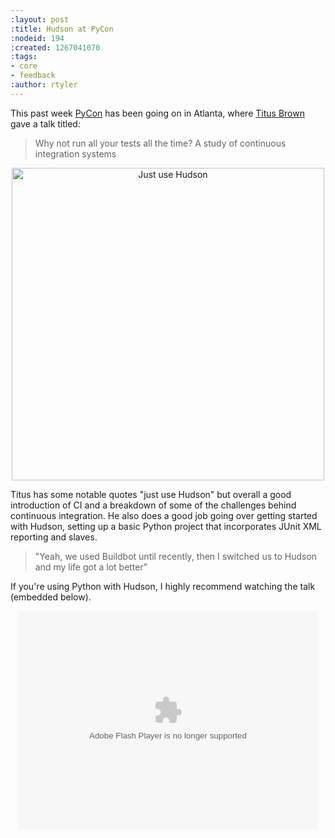 ```yaml
---
:layout: post
:title: Hudson at PyCon
:nodeid: 194
:created: 1267041070
:tags:
- core
- feedback
:author: rtyler
---
```

This past week <a id="aptureLink_z1tlMXupZM" href="https://twitter.com/pycon">PyCon</a> has been going on in Atlanta, where <a id="aptureLink_WLsRDsy9yw" href="https://twitter.com/ctitusbrown">Titus Brown</a> gave a talk titled: 

> Why not run all your tests all the time? A study of continuous integration systems

<center><img src="https://web.archive.org/web/*/https://agentdero.cachefly.net/continuousblog/just_use_hudson.png" alt="Just use Hudson" width="500"/></center>

Titus has some notable quotes "just use Hudson" but overall a good introduction of CI and a breakdown of some of the challenges behind continuous integration. He also does a good job going over getting started with Hudson, setting up a basic Python project that incorporates JUnit XML reporting and slaves. 

> "Yeah, we used Buildbot until recently, then I switched us to Hudson and my life got a lot better"

If you're using Python with Hudson, I highly recommend watching the talk (embedded below).


<center><embed src="http://blip.tv/play/g4VigciTVwI%2Em4v" type="application/x-shockwave-flash" width="480" height="350" allowscriptaccess="always" allowfullscreen="true"></embed></center>
